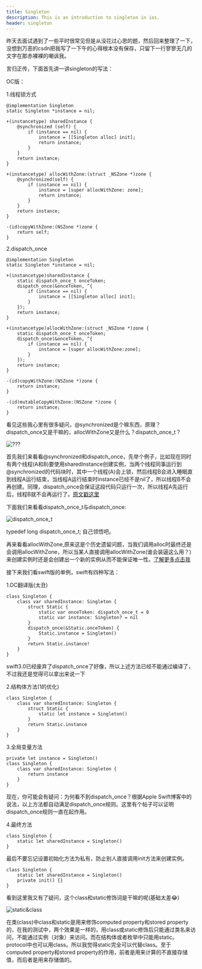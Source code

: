 ```yaml
---
title: Singleton
description: This is an introduction to singleton in ios.
header: singleton
---
```


昨天去面试遇到了一些平时很常见但是从没花过心思的题，然后回来整理了一下，没想到万恶的csdn把我写了一下午的心得根本没有保存，只留下一行寥寥无几的文字在那赤裸裸的嘲讽我。

言归正传，下面首先讲一讲singleton的写法：

OC版：

1.线程锁方式

	@implementation Singleton
	static Singleton *instance = nil;
	
	+(instancetype) sharedInstance {
	    @synchronized (self) {
	        if (instance == nil) {
	            instance = [[Singleton alloc] init];
	            return instance;
	        }
	    }
	    return instance;
	}
	
	+(instancetype) allocWithZone:(struct _NSZone *)zone {
	    @synchronized(self) {
	        if (instance == nil) {
	            instance = [super allocWithZone: zone];
	            return instance;
	        }
	    }
	    return instance;
	}
	
	-(id)copyWithZone:(NSZone *)zone {
	    return self;
	}

2.dispatch_once

	@implementation Singleton
	static Singleton *instance = nil;
	
	+(instancetype)sharedInstance {
	    static dispatch_once_t onceToken;
	    dispatch_once(&onceToken, ^{
	        if (instance == nil) {
	            instance = [[Singleton alloc] init];
	        }
	    });
	    return instance;
	}
	
	+(instancetype)allocWithZone:(struct _NSZone *)zone {
	    static dispatch_once_t onceToken;
	    dispatch_once(&onceToken, ^{
	        if (instance == nil) {
	            instance = [super allocWithZone:zone];
	        }
	    });
	    return instance;
	}
	
	-(id)copyWithZone:(NSZone *)zone {
	    return instance;
	}
	
	-(id)mutableCopyWithZone:(NSZone *)zone {
	    return instance;
	}

看见这些我心里有很多疑问，@synchronized是个嘛东西，原理？dispatch_once又是干嘛的，allocWithZone又是什么？dispatch_once_t？

![???](https://jeremy1221.github.io/img/%3F%3F%3F.gif)

首先我们来看看@synchronized和dispatch\_once，先举个例子，比如现在同时有两个线程(A和B)要使用sharedInstance创建实例，当两个线程同事运行到@synchronized的代码块时，其中一个线程(A)会上锁，然后线程B会进入睡眠直到线程A运行结束，当线程A运行结束时instance已经不是nil了，所以线程B不会再创建。同理，dispatch\_once会保证这段代码只运行一次，所以线程A先运行后，线程B就不会再运行了。[原文戳这里](http://www.cocoachina.com/ios/20160613/16661.html)

下面我们来看看dispatch\_once\_t与dispatch\_once:

![dispatch_once_t](https://jeremy1221.github.io/img/dispatch_once_t.png)

typedef long dispatch_once_t;
自己领悟吧。

再来看看allocWithZone,原来这是个历史遗留问题，当我们调用alloc时最终还是会调用allocWithZone，所以当某人直接调用allocWithZone(谁会装逼这么用？)来创建实例时还是会创建出一个新的实例从而不能保证唯一性。[了解更多点击我](http://blog.csdn.net/jiajiayouba/article/details/44306679)


接下来我们看swift版的单例，swift有四种写法：

1.OC翻译版(太丑)

	class Singleton {
	    class var sharedInstance: Singleton {
	        struct Static {
	            static var onceToken: dispatch_once_t = 0
	            static var instance: Singleton? = nil
	        }
	        dispatch_once(&Static.onceToken) {
	            Static.instance = Singleton()
	        }
	        return Static.instance!
	    }
	}

swift3.0已经废弃了dispatch_once了好像，所以上述方法已经不能通过编译了，不过我还是觉得可以拿出来说一下

2.结构体方法(1的优化)

	class Singleton {
	    class var sharedInstance: Singleton {
	        struct Static {
	            static let instance = Singleton()
	        }
	        return Static.instance
	    }
	}

3.全局变量方法

	private let instance = Singleton()
	class Singleton {
	    class var sharedInstance: Singleton {
	        return instance
	    }
	}
	
现在，你可能会有疑问：为何看不到dispatch_once？根据Apple Swift博客中的说法，以上方法都自动满足dispatch_once规则。这里有个帖子可以证明dispatch_once规则一直在起作用。

4.最终方法

	class Singleton {
	    static let sharedInstance = Singleton()
	}

最后不要忘记设置初始化方法为私有，防止别人直接调用init方法来创建实例。

	class Singleton {
	    static let sharedInstance = Singleton()
	    private init() {}
	}

看到这里我又有了疑问，这个class和static修饰词是干嘛的呢(基础太差😂)

![static&class](https://jeremy1221.github.io/img/static%26class.png)

在类(class)中class和static是用来修饰computed property和stored property的，在我的测试中，两个效果是一样的，用class或static修饰后只能通过类名来访问，不能通过实例（对象）来访问。而在结构体或者枚举中只能用static。protocol中也可以用class。所以我觉得static完全可以代替class。至于computed property和stored property的作用，前者是用来计算的不直接存储值，而后者是用来存储值的。
